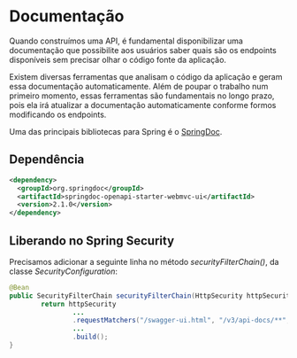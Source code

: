 # Documentação

Quando construímos uma API, é fundamental disponibilizar uma documentação que possibilite aos usuários saber quais
são os endpoints disponíveis sem precisar olhar o código fonte da aplicação.

Existem diversas ferramentas que analisam o código da aplicação e geram essa documentação automaticamente. Além de
poupar o trabalho num primeiro momento, essas ferramentas são fundamentais no longo prazo, pois ela irá atualizar 
a documentação automaticamente conforme formos modificando os endpoints.

Uma das principais bibliotecas para Spring é o [SpringDoc](https://springdoc.org/).

## Dependência

```XML
<dependency>
  <groupId>org.springdoc</groupId>
  <artifactId>springdoc-openapi-starter-webmvc-ui</artifactId>
  <version>2.1.0</version>
</dependency>
```

## Liberando no Spring Security

Precisamos adicionar a seguinte linha no método _securityFilterChain()_, da classe _SecurityConfiguration_:

```Java
@Bean
public SecurityFilterChain securityFilterChain(HttpSecurity httpSecurity) throws Exception {
        return httpSecurity
                ...
                .requestMatchers("/swagger-ui.html", "/v3/api-docs/**", "/swagger-ui/**").permitAll() // SpringDoc  
                ...
                .build();
}
```